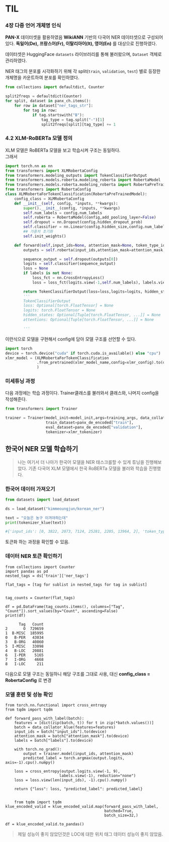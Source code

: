 # TIL

### 4장 다중 언어 개체명 인식


**PAN-X** 데이터셋을 활용하였음 **WikiANN** 기반의 다국어 NER 데이터셋으로 구성되어 있다. **독일어(De), 프랑스어(Fr), 이탈리아어(It), 영어(En)** 를 대상으로 진행하였다. 

데이터셋은 HuggingFace `datasets` 라이브러리를 통해 불러왔으며, `Dataset` 객체로 관리하였다.

NER 태그의 분포를 시각화하기 위해 각 split(`train`, `validation`, `test`) 별로 등장한 개체명을 카운트하여 분포를 확인하였다.

```python
from collections import defaultdict, Counter

split2freqs = defaultdict(Counter)
for split, dataset in panx_ch.items():
    for row in dataset["ner_tags_str"]:
        for tag in row:
            if tag.startswith("B"):
                tag_type = tag.split("-")[1]
                split2freqs[split][tag_type] += 1
```
### 4.2 XLM-RoBERTa 모델 정의

XLM 모델은 RoBERTa 모델을 보고 학습시켜 구조는 동일하다.  
그래서 
```py
import torch.nn as nn
from transformers import XLMRobertaConfig
from transformers.modeling_outputs import TokenClassifierOutput
from transformers.models.roberta.modeling_roberta import RobertaModel
from transformers.models.roberta.modeling_roberta import RobertaPreTrainedModel
from transformers import RobertaConfig
class XLMRobertaForTokenClassification(RobertaPreTrainedModel):
    config_class = XLMRobertaConfig
    def __init__(self, config, *inputs, **kwargs):
        super().__init__(config, *inputs, **kwargs)
        self.num_labels = config.num_labels
        self.roberta = RobertaModel(config,add_pooling_layer=False)
        self.dropout = nn.Dropout(config.hidden_dropout_prob)
        self.classifier = nn.Linear(config.hidden_size,config.num_labels)
        ## 가중치 초기화
        self.init_weights()

    def forward(self,input_ids=None, attention_mask=None, token_type_ids=None,labels=None,**kwargs):
        outputs = self.roberta(input_ids,attention_mask=attention_mask,token_type_ids=token_type_ids,**kwargs)

        sequence_output = self.dropout(outputs[0])
        logits = self.classifier(sequence_output)
        loss = None
        if labels is not None:
            loss_fct = nn.CrossEntropyLoss()
            loss = loss_fct(logits.view(-1,self.num_labels), labels.view(-1))

        return TokenClassifierOutput(loss=loss,logits=logits, hidden_states=outputs.hidden_states,attentions=outputs.attentions)
        '''
        TokenClassifierOutput
        loss: Optional[torch.FloatTensor] = None
        logits: torch.FloatTensor = None
        hidden_states: Optional[Tuple[torch.FloatTensor, ...]] = None
        attentions: Optional[Tuple[torch.FloatTensor, ...]] = None

        '''

```
이런식으로 모델을 구현해서 config에 담아 모델 구조를 선언할 수 있다.

```py
import torch
device = torch.device("cuda" if torch.cuda.is_available() else "cpu")
xlmr_model = (XLMRobertaForTokenClassification
              .from_pretrained(xlmr_model_name,config=xlmr_config).to(device)
              )
```

### 미세튜닝 과정
다음 과정에는 학습 과정이다. Trainer클래스를 불러와서 클래스와, 나머지 config을 작성해준다.
```py
from transformers import Trainer

trainer = Trainer(model_init=model_init,args=training_args, data_collator=data_collator,compute_metrics=compute_metrics,
                  train_dataset=panx_de_encoded["train"],
                  eval_dataset=panx_de_encoded["validation"],
                  tokenizer=xlmr_tokenizer)
```

## 한국어 NER 모델 학습하기

>  나는 여기서 더 나아가 한국어 모델을 NER 태스크를할 수 있게 튜닝을 진행해보았다.
기존 다국어 XLM 모델에서 한국 RoBERTa 모델을 불러와 학습을 진행했다.

### 한국어 데이터 가져오기

```py
from datasets import load_dataset

ds = load_dataset("kimmeoungjun/korean_ner")

```

```py
text = "오늘은 농구 이겨야하는데"
print(tokenizer_klue(text))

#{'input_ids': [0, 3822, 2073, 7124, 25281, 2205, 13964, 2], 'token_type_ids': [0, 0, 0, 0, 0, 0, 0, 0], 'attention_mask': [1, 1, 1, 1, 1, 1, 1, 1]}
```
토큰화 하는 과정을 확인할 수 있음.


### 데이터 NER 토큰 확인하기
```PY
from collections import Counter
import pandas as pd
nested_tags = ds['train']['ner_tags']

flat_tags = [tag for sublist in nested_tags for tag in sublist]


tag_counts = Counter(flat_tags)

df = pd.DataFrame(tag_counts.items(), columns=["Tag", "Count"]).sort_values(by="Count", ascending=False)
print(df)

      Tag   Count
2       O  729659
1  B-MISC  185995
0   B-PER   43034
3   B-ORG   40860
5  I-MISC   33098
4   B-LOC   20881
6   I-PER    5165
7   I-ORG    4668
8   I-LOC     211

```

다음으로 모델 구조는 동일하니 해당 구조를 그대로 사용, 대신 
**config_class = RobertaConfig** 로 변경

### 모델 훈련 및 성능 확인

```PY
from torch.nn.functional import cross_entropy
from tqdm import tqdm

def forward_pass_with_label(batch):
    features = [dict(zip(batch, t)) for t in zip(*batch.values())]
    batch = data_collator_klue(features=features)
    input_ids = batch["input_ids"].to(device)
    attention_mask = batch["attention_mask"].to(device)
    labels = batch["labels"].to(device)

    with torch.no_grad():
        output = trainer.model(input_ids, attention_mask)
        predicted_label = torch.argmax(output.logits, axis=-1).cpu().numpy()

    loss = cross_entropy(output.logits.view(-1, 9),
                        labels.view(-1), reduction="none")
    loss = loss.view(len(input_ids), -1).cpu().numpy()

    return {"loss": loss, "predicted_label": predicted_label}
    
    
    from tqdm import tqdm
klue_encoded_valid = klue_encoded_valid.map(forward_pass_with_label,
                                            batched=True,
                                            batch_size=32,)

df = klue_encoded_valid.to_pandas()

```

> 제일 성능이 좋지 않았던것은 LOC에 대한 위치 태그 데이터 성능이 좋지 않았음.